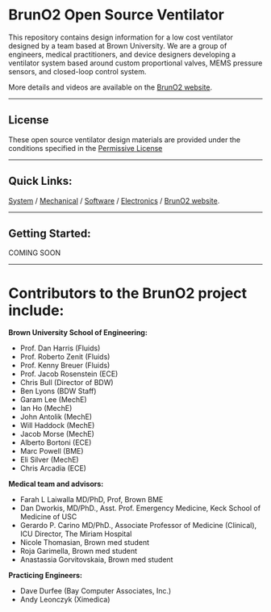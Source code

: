 # BrunO2 Open Source Ventilator
This repository contains design information for a low cost ventilator designed by a team based at Brown University. We are a group of engineers, medical practitioners, and device designers developing a ventilator system based around custom proportional valves, MEMS pressure sensors, and closed-loop control system.

More details and videos are available on the [BrunO2 website](https://sites.brown.edu/bruno2/).

---
## License
These open source ventilator design materials are provided under the conditions specified in the [Permissive License](Permissive%20License--Brown%20University%20041720.pdf)

---
## Quick Links:
[System](Design%20Materials/System/)   /   [Mechanical](Design%20Materials/Mechanical/)   /   [Software](Design%20Materials/Software/)   /   [Electronics](Design%20Materials/Electronics/)   /   [BrunO2 website](https://sites.brown.edu/bruno2/).


---
## Getting Started:

COMING SOON

---
# Contributors to the BrunO2 project include:

**Brown University School of Engineering:**
- Prof. Dan Harris (Fluids)
- Prof. Roberto Zenit (Fluids)
- Prof. Kenny Breuer (Fluids)
- Prof. Jacob Rosenstein (ECE)
- Chris Bull (Director of BDW)
- Ben Lyons (BDW Staff)
- Garam Lee (MechE)
- Ian Ho (MechE)
- John Antolik (MechE)
- Will Haddock (MechE)
- Jacob Morse (MechE)
- Alberto Bortoni (ECE)
- Marc Powell (BME)
- Eli Silver (MechE)
- Chris Arcadia (ECE)

**Medical team and advisors:**
- Farah L Laiwalla MD/PhD, Prof, Brown BME
- Dan Dworkis, MD/PhD., Asst. Prof. Emergency Medicine, Keck School of Medicine of USC
- Gerardo P. Carino MD/PhD., Associate Professor of Medicine (Clinical), ICU Director, The Miriam Hospital
- Nicole Thomasian, Brown med student
- Roja Garimella, Brown med student
- Anastassia Gorvitovskaia, Brown med student

**Practicing Engineers:**
- Dave Durfee (Bay Computer Associates, Inc.)
- Andy Leonczyk (Ximedica)


